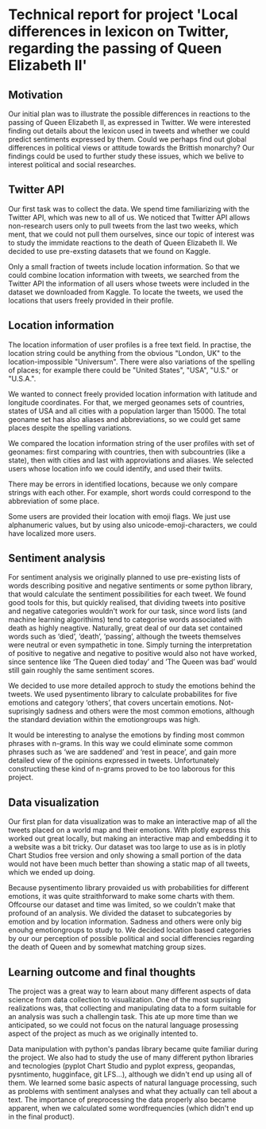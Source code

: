 # Technical report for project 'Local differences in lexicon on Twitter, regarding the passing of Queen Elizabeth II'

## Motivation
Our initial plan was to illustrate the possible differences in reactions to the passing of Queen Elizabeth II, as expressed in Twitter. We were interested finding out details about the lexicon  used in tweets and whether we could predict sentiments expressed by them. Could we perhaps find out global differences in political views or attitude towards the Brittish monarchy? Our findings could be used to further study these issues, which we belive to interest political and social researches.

## Twitter API 

Our first task was to collect the data. We spend time familiarizing with the Twitter API, which was new to all of us.  We noticed that Twitter API allows non-research users only to pull tweets from the last two weeks, which ment, that we could not pull them ourselves, since our topic of interest was to study the immidate reactions to the death of Queen Elizabeth II. We decided to use pre-exsting datasets that we found on Kaggle. 

Only a small fraction of tweets include location information. So that we could combine location information with tweets, we searched from the Twitter API the information of all users whose tweets were included in the dataset we downloaded from Kaggle. To locate the tweets, we used the locations that users freely provided in their profile.

## Location information

The location information of user profiles is a free text field. In practise, the location string could be anything from the obvious "London, UK" to the location-impossible "Universum". There were also variations of the spelling of places; for example there could be "United States", "USA", "U.S." or "U.S.A.".

We wanted to connect freely provided location information with latitude and longitude coordinates. For that, we merged geonames sets of countries, states of USA and all cities with a population larger than 15000. The total geoname set has also aliases and abbreviations, so we could get same places despite the spelling variations.

We compared the location information string of the user profiles with set of geonames: first comparing with countries, then with subcountries (like a state), then with cities and last with approviations and aliases. We selected users whose location info we could identify, and used their twiits.

There may be errors in identified locations, because we only compare strings with each other. For example, short words could correspond to the abbreviation of some place.

Some users are provided their location with emoji flags. We just use alphanumeric values, but by using also unicode-emoji-characters, we could have localized more users.

## Sentiment analysis
For sentiment analysis we originally planned to use pre-existing lists of words describing positive and negative sentiments or some python library, that would calculate the sentiment possibilities for each tweet. We found good tools for this, but quickly realised, that dividing tweets into positive and negative categories wouldn't work for our task, since word lists (and  machine learning algorithims) tend to categorise words associated with death as highly neagtive. Naturally, great deal of our data set contained words such as ‘died’, ‘death’, ‘passing’, although the tweets themselves were neutral or even sympathetic in tone. Simply turning the interpretation of positive to negative and negative to positive would also not have worked, since sentence like ‘The Queen died today’ and ’The Queen was bad’ would still gain roughly the same sentiment scores. 

We decided to use more detailed approch to study the emotions behind the tweets. We used pysentimento library to calculate probabilites for five emotions and category ‘others’, that covers uncertain emotions. Not-suprisingly sadness and others were the most common emotions, although the standard deviation within the emotiongroups was high.

It would be interesting to analyse the emotions by finding most common phrases with n-grams. In this way we could eliminate some common phrases such as ‘we are saddened’ and ‘rest in peace’, and gain more detailed view of the opinions expressed in tweets. Unfortunately constructing these kind of n-grams proved to be too laborous for this project.
## Data visualization
Our first plan for data visualization was to make an interactive map of all the tweets placed on a world map and their emotions. With plotly express this worked out great locally, but making an interactive map and embedding it to a website was a bit tricky. Our dataset was too large to use as is in plotly Chart Studios free version and only showing a small portion of the data would not have been much better than showing a static map of all tweets, which we ended up doing.

Because pysentimento library provaided us with probabilities for different emotions, it was quite straithforward to make some charts with them. Offcourse our dataset and time was limited, so we couldn't make that profound of an analysis. We divided the dataset to subcategories by emotion and by location information. Sadness and others were only big enouhg emotiongroups to study to. We decided location based categories by our our perception of possible political and social differencies regarding the death of Queen and by somewhat matching group sizes.

## Learning outcome and final thoughts
The project was a great way to learn about many different aspects of data science from data collection to visualization.
One of the most suprising realizations was, that collecting and manipulating data to a form suitable for an analysis was such a challengin task. This ate up more time than we anticipated, so we could not focus on the natural language prosessing aspect of the project as much as we originally intented to.

Data manipulation with python's pandas library became quite familiar during the project. We also had to study the use of many different python libraries and tecnologies (pyplot Chart Studio and pyplot express, geopandas, pysntimento, hugginface, git LFS...), although we didn't end up using all of them. We learned some basic aspects of natural language processing, such as problems with sentiment analyses and what they actually can tell about a text. The importance of preprocessing the data properly also became apparent, when we calculated some wordfrequencies (which didn't end up in the final product).

